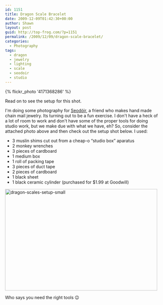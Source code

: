 ```yaml
---
id: 1151
title: Dragon Scale Bracelet
date: 2009-12-09T01:42:30+00:00
author: Shawn
layout: post
guid: http://top-frog.com/?p=1151
permalink: /2009/12/09/dragon-scale-bracelet/
categories:
  - Photography
tags:
  - dragon
  - jewelry
  - lighting
  - scale
  - seodoir
  - studio
---
```

{% flickr_photo '4171368286' %}

Read on to see the setup for this shot.

<!--more-->

I'm doing some photography for [Seod&oacute;ir](http://web.me.com/neddierah/Seodoir/Welcome.html), a friend who makes hand made chain mail jewelry. Its turning out to be a fun exercise. I don't have a heck of a lot of room to work and don't have some of the proper tools for doing studio work, but we make due with what we have, eh? So, consider the attached photo above and then check out the setup shot below. I used:

  * 3 muslin shims cut out from a cheap-o &#8220;studio box&#8221; aparatus
  * 2 monkey wrenches
  * 3 pieces of cardboard
  * 1 medium box
  * 1 roll of packing tape
  * 3 pieces of duct tape
  * 2 pieces of cardboard
  * 1 black sheet
  * 1 black ceramic cylinder (purchased for $1.99 at Goodwill)

[<img src="https://i0.wp.com/top-frog.com/wp/wp-content/uploads/2009/12/dragon-scales-setup-small.jpg?resize=500%2C333" alt="dragon-scales-setup-small" title="" width="500" height="333" rel="http://top-frog.com/wp/wp-content/uploads/2009/12/dragon-scales-setup-large.jpg" data-recalc-dims="1" />](https://i1.wp.com/top-frog.com/wp/wp-content/uploads/2009/12/dragon-scales-setup-large.jpg)

Who says you need the right tools 😉